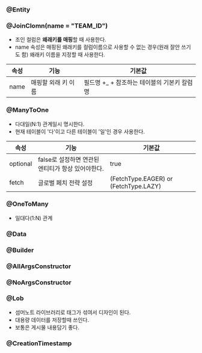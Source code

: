### @Entity

### @JoinClomn(name = "TEAM_ID")
 - 조인 컬럼은 **왜래키를 매핑**할 때 사용한다.
 - name 속성은 매핑된 왜래키를 컬럼이름으로 사용할 수 없는 경우(원래 잘안 쓰기도 함) 왜래키 이름을 지정할 때 사용한다.
 
 
| 속성| 기능 | 기본값 |
|--|--|---|
| name| 매핑할 외래 키 이름| 필드명 +_ + 참조하는 테이블의 기본키 칼럼명|


### @ManyToOne
 - 다대일(N:1) 관계일시 명시한다.
 - 현재 테이블이 '다'이고 다른 테이블이 '일'인 경우 사용한다. 
 
| 속성| 기능 | 기본값 |
|--|--|---|
|optional|false로 설정하면 연관된 엔티티가 항상 있어야한다.| true|
|fetch | 글로벌 페치 전략 설정|(FetchType.EAGER) or (FetchType.LAZY)|


### @OneToMany
 - 일대다(1:N) 관계



### @Data

### @Builder

### @AllArgsConstructor

### @NoArgsConstructor

### @Lob
 - 섬머노트 라이브러리로 <html> 태그가 섞여서 디자인이 된다.
 - 대용량 데이터를 저장할때 쓰인다. 
 - 보통은 게시물 내용담기 좋다.
  
  
### @CreationTimestamp
  
  

